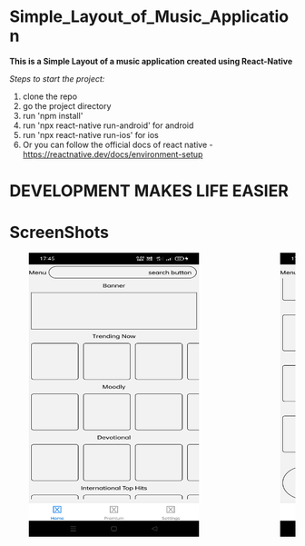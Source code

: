# Simple_Layout_of_Music_Application

**This is a Simple Layout of a music application created using React-Native**

*Steps to start the project:*

1. clone the repo 
2. go the project directory
3. run 'npm install' 
4. run 'npx react-native run-android' for android
5. run 'npx react-native run-ios' for ios
6. Or you can follow the official docs of react native - https://reactnative.dev/docs/environment-setup




# DEVELOPMENT MAKES LIFE EASIER



# ScreenShots



<pre>    <img src = "src/assets/images/screenshot1.jpg" height="500" width="300" >                 <img src = "src/assets/images/screenshot2.jpg" height="500" width="300" > <pre>
